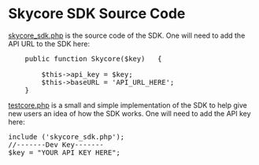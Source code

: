<h1>Skycore SDK Source Code</h1>

<a href="/1.0/source_code/skycore_sdk.php">skycore_sdk.php</a> is the source code of the SDK.
One will need to add the API URL to the SDK here:
<pre>
	public function Skycore($key)	{

		$this->api_key = $key;
		$this->baseURL = 'API_URL_HERE';
	}
</pre>

<a href="/1.0/source_code/testcore.php">testcore.php</a> is a small and simple implementation of the SDK to help give new users an idea of how the SDK works.
One will need to add the API key here:
<pre>
include ('skycore_sdk.php');
//-------Dev Key-------
$key = "YOUR_API_KEY_HERE";
</pre>
